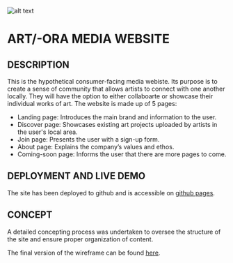 ![alt text](https://github.com/Gerakas/Art-Ora/blob/master/assets/images/logo.png "Art/-Ora logo")

# ART/-ORA MEDIA WEBSITE

## DESCRIPTION

This is the hypothetical consumer-facing media webiste. Its purpose is to create a sense of community that allows artists to connect with one another locally. They will have the option to either collaboarte or showcase their individual works of art. 
The website is made up of 5 pages:

-   Landing page: Introduces the main brand and information to the user.
-   Discover page: Showcases existing art projects uploaded by artists in the user's local area.
-   Join page:  Presents the user with a sign-up form.
-   About page: Explains the company’s values and ethos.
-   Coming-soon page: Informs the user that there are more pages to come.

## DEPLOYMENT AND LIVE DEMO

The site has been deployed to github and is accessible on [github pages](https://gerakas.github.io/Art-Ora/).

## CONCEPT

A detailed concepting process was undertaken to oversee the structure of the site and ensure proper organization of content.

The final version of the wireframe can be found [here](https://gerakas.github.io/Art-Ora/blob/master/wireframes/Page-concepts.pdf).
